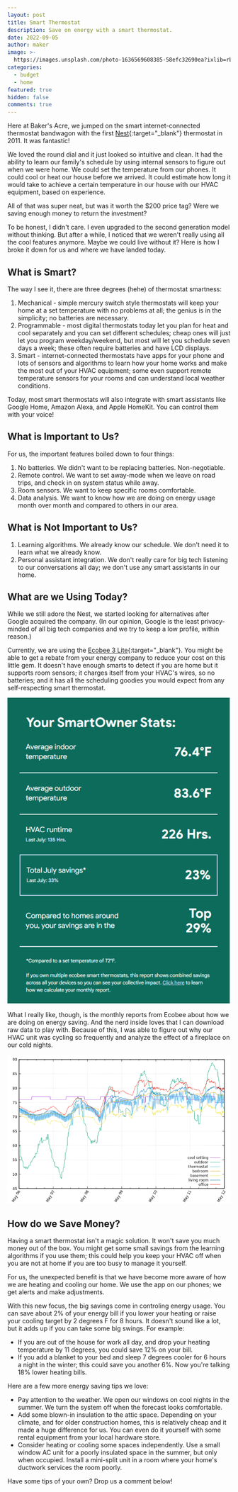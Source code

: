 ```yaml
---
layout: post
title: Smart Thermostat
description: Save on energy with a smart thermostat.
date: 2022-09-05
author: maker
image: >-
  https://images.unsplash.com/photo-1636569608385-58efc32690ea?ixlib=rb-1.2.1&ixid=MnwxMjA3fDB8MHxwaG90by1wYWdlfHx8fGVufDB8fHx8&auto=format&fit=crop&w=750&q=80
categories:
  - budget
  - home
featured: true
hidden: false
comments: true
---
```


Here at Baker's Acre, we jumped on the smart internet-connected thermostat bandwagon with the first [Nest][1]{:target="\_blank"} thermostat in 2011. It was fantastic!

We loved the round dial and it just looked so intuitive and clean. It had the ability to learn our family's schedule by using internal sensors to figure out when we were home. We could set the temperature from our phones. It could cool or heat our house before we arrived. It could estimate how long it would take to achieve a certain temperature in our house with our HVAC equipment, based on experience.

All of that was super neat, but was it worth the $200 price tag? Were we saving enough money to return the investment?

To be honest, I didn't care. I even upgraded to the second generation model without thinking. But after a while, I noticed that we weren't really using all the cool features anymore. Maybe we could live without it? Here is how I broke it down for us and where we have landed today.

## What is Smart?

The way I see it, there are three degrees (hehe) of thermostat smartness:

1. Mechanical - simple mercury switch style thermostats will keep your home at a set temperature with no problems at all; the genius is in the simplicity; no batteries are necessary.
2. Programmable - most digital thermostats today let you plan for heat and cool separately and you can set different schedules; cheap ones will just let you program weekday/weekend, but most will let you schedule seven days a week; these often require batteries and have LCD displays.
3. Smart - internet-connected thermostats have apps for your phone and lots of sensors and algorithms to learn how your home works and make the most out of your HVAC equipment; some even support remote temperature sensors for your rooms and can understand local weather conditions.

Today, most smart thermostats will also integrate with smart assistants like Google Home, Amazon Alexa, and Apple HomeKit. You can control them with your voice!

## What is Important to Us?

For us, the important features boiled down to four things:

1. No batteries. We didn't want to be replacing batteries. Non-negotiable.
2. Remote control. We want to set away-mode when we leave on road trips, and check in on system status while away.
3. Room sensors. We want to keep specific rooms comfortable.
4. Data analysis. We want to know how we are doing on energy usage month over month and compared to others in our area.

## What is Not Important to Us?

1. Learning algorithms. We already know our schedule. We don't need it to learn what we already know.
2. Personal assistant integration. We don't really care for big tech listening to our conversations all day; we don't use any smart assistants in our home.

## What are we Using Today?

While we still adore the Nest, we started looking for alternatives after Google acquired the company. (In our opinion, Google is the least privacy-minded of all big tech companies and we try to keep a low profile, within reason.)

Currently, we are using the [Ecobee 3 Lite][2]{:target="\_blank"}. You might be able to get a rebate from your energy company to reduce your cost on this little gem. It doesn't have enough smarts to detect if you are home but it supports room sensors; it charges itself from your HVAC's wires, so no batteries; and it has all the scheduling goodies you would expect from any self-respecting smart thermostat.

![ecobee data](/assets/images/thermostat2.png)

What I really like, though, is the monthly reports from Ecobee about how we are doing on energy saving. And the nerd inside loves that I can download raw data to play with. Because of this, I was able to figure out why our HVAC unit was cycling so frequently and analyze the effect of a fireplace on our cold nights.

![ecobee data](/assets/images/thermostat1.png)

## How do we Save Money?

Having a smart thermostat isn't a magic solution. It won't save you much money out of the box. You might get some small savings from the learning algorithms if you use them; this could help you keep your HVAC off when you are not at home if you are too busy to manage it yourself.

For us, the unexpected benefit is that we have become more aware of how we are heating and cooling our home. We use the app on our phones; we get alerts and make adjustments.

With this new focus, the big savings come in controling energy usage. You can save about 2% of your energy bill if you lower your heating or raise your cooling target by 2 degrees F for 8 hours. It doesn't sound like a lot, but it adds up if you can take some big swings. For example:

* If you are out of the house for work all day, and drop your heating temperature by 11 degrees, you could save 12% on your bill.
* If you add a blanket to your bed and sleep 7 degrees cooler for 6 hours a night in the winter; this could save you another 6%. Now you're talking 18% lower heating bills.

Here are a few more energy saving tips we love:

* Pay attention to the weather. We open our windows on cool nights in the summer. We turn the system off when the forecast looks comfortable.
* Add some blown-in insulation to the attic space. Depending on your climate, and for older construction homes, this is relatively cheap and it made a huge difference for us. You can even do it yourself with some rental equipment from your local hardware store.
* Consider heating or cooling some spaces independently. Use a small window AC unit for a poorly insulated space in the summer, but only when occupied. Install a mini-split unit in a room where your home's ductwork services the room poorly.

Have some tips of your own? Drop us a comment below!

[1]: https://store.google.com/us/category/connected_home?hl=en-US&GoogleNest
[2]: https://www.amazon.com/ecobee-EB-STATE3LT-02-Lite-SmartThermostat-Black/dp/B06W56TBLN/
